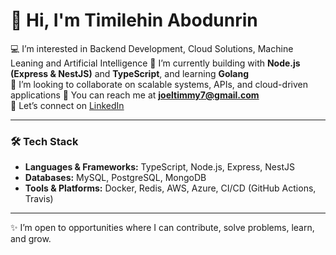 # 👋 Hi, I'm Timilehin Abodunrin

💻 I’m interested in Backend Development, Cloud Solutions, Machine Leaning and Artificial Intelligence
🌱 I’m currently building with **Node.js (Express & NestJS)** and **TypeScript**, and learning **Golang**  
🤝 I’m looking to collaborate on scalable systems, APIs, and cloud-driven applications
📧 You can reach me at **joeltimmy7@gmail.com**  
🔗 Let’s connect on [LinkedIn](https://www.linkedin.com/in/timilehin-abodunrin-b56b8a181/)

---

### 🛠️ Tech Stack

-   **Languages & Frameworks:** TypeScript, Node.js, Express, NestJS
-   **Databases:** MySQL, PostgreSQL, MongoDB
-   **Tools & Platforms:** Docker, Redis, AWS, Azure, CI/CD (GitHub Actions, Travis)

---

✨ I’m open to opportunities where I can contribute, solve problems, learn, and grow.
